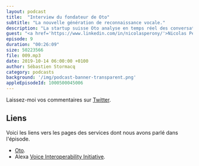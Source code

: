 ```yaml
---
layout: podcast
title:  "Interview du fondateur de Oto"
subtitle: "La nouvelle génération de reconnaissance vocale."
description: "La startup suisse Oto analyse en temps réel des conversations et en déduit les sentiments dominants de la conversation.  Impatience, satisfaction, colère, lassitude.  Ces données permettent d'améliorer les performances des call centers ou des plates-formes de télémarekting.  Dans cette épisode, nous parlons d'apprentissage machine et de l'infrastrcture cloud qui permet de mettre au point une nouvelle génération d'outils qui analysent la manière dont nous communiquons."
guest: "<a href='https://www.linkedin.com/in/nicolasperony/'>Nicolas Perony</a>, co-fondateur et CTO, <a href='https://www.oto.ai/'>Oto</a>."
episode: 9
duration: "00:26:09"
size: 50223566 
file: 009.mp3  
date: 2019-10-14 06:00:00 +0100
author: Sébastien Stormacq
category: podcasts
background: '/img/podcast-banner-transparent.png'
appleEpisodeId: 1000500045006
---
```


Laissez-moi vos commentaires sur [Twitter](https://twitter.com/sebsto).

## Liens

Voici les liens vers les pages des services dont nous avons parlé dans l'épisode.

- [Oto](https://www.oto.ai/).
- Alexa [Voice Interoperability Initiative](https://press.aboutamazon.com/news-releases/news-release-details/amazon-and-leading-technology-companies-announce-voice?tag=theverge02-20).
